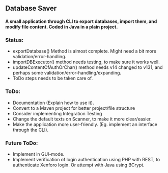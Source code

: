 ## Database Saver
#### A small application through CLI to export databases, import them, and modify file content. Coded in Java in a plain project.

### Status:
- exportDatabase() Method is almost complete. Might need a bit more validation/error-handling.
- importDBExecutor() method needs testing, to make sure it works well.
- updateContentOfAuthOrChar() method needs v14 changed to v131, and perhaps some validation/error-handling/expanding.
- ToDo steps needs to be taken care of.

### ToDo:
- Documentation (Explain how to use it).
- Convert to a Maven project for better project/file structure
- Consider implementing Integration Testing
- Change the default texts on Scanner, to make it more clear/easier.
- Make the application more user-friendly. (Eg. implement an interface through the CLI).


### Future ToDo:
- Implement in GUI-mode.
- Implement verification of login authentication using PHP with REST, to authenticate Xenforo login. Or attempt with Java using BCrypt.